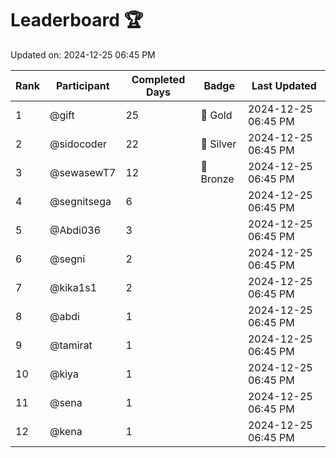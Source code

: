 # Leaderboard 🏆

Updated on: 2024-12-25 06:45 PM

| Rank | Participant       | Completed Days | Badge      | Last Updated         |
|------|-------------------|----------------|------------|----------------------|
| 1    | @gift             | 25             | 🏅 Gold     | 2024-12-25 06:45 PM |
| 2    | @sidocoder        | 22             | 🥈 Silver   | 2024-12-25 06:45 PM |
| 3    | @sewasewT7        | 12             | 🥉 Bronze   | 2024-12-25 06:45 PM |
| 4    | @segnitsega       | 6              |            | 2024-12-25 06:45 PM |
| 5    | @Abdi036          | 3              |            | 2024-12-25 06:45 PM |
| 6    | @segni            | 2              |            | 2024-12-25 06:45 PM |
| 7    | @kika1s1          | 2              |            | 2024-12-25 06:45 PM |
| 8    | @abdi             | 1              |            | 2024-12-25 06:45 PM |
| 9    | @tamirat          | 1              |            | 2024-12-25 06:45 PM |
| 10   | @kiya             | 1              |            | 2024-12-25 06:45 PM |
| 11   | @sena             | 1              |            | 2024-12-25 06:45 PM |
| 12   | @kena             | 1              |            | 2024-12-25 06:45 PM |
